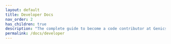```yaml
---
layout: default
title: Developer Docs
nav_order: 2
has_children: true
description: "The complete guide to become a code contributor at Genics Blog."
permalink: /docs/developer
---
```

